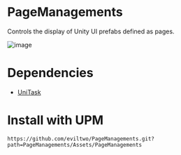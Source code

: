 # PageManagements
 Controls the display of Unity UI prefabs defined as pages.

 ![image](https://github.com/user-attachments/assets/a4b54301-f877-4ab4-8ab5-da1fcd1ea618)

# Dependencies
- [UniTask](https://github.com/Cysharp/UniTask)

# Install with UPM
```
https://github.com/eviltwo/PageManagements.git?path=PageManagements/Assets/PageManagements
```

